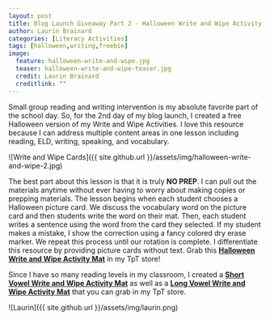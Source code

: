 ```yaml
---
layout: post
title: Blog Launch Giveaway Part 2 - Halloween Write and Wipe Activity
author: Laurin Brainard
categories: [Literacy Activities]
tags: [halloween,writing,freebie]
image:
  feature: halloween-write-and-wipe.jpg
  teaser: halloween-write-and-wipe-teaser.jpg
  credit: Laurin Brainard
  creditlink: ""
---
```

Small group reading and writing intervention is my absolute favorite part of the school day. So, for the 2nd day of my blog launch, I created a free Halloween version of my Write and Wipe Activities. I love this resource because I can address multiple content areas in one lesson including reading, ELD, writing, speaking, and vocabulary.

![Write and Wipe Cards]({{ site.github.url }}/assets/img/halloween-write-and-wipe-2.jpg)

The best part about this lesson is that it is truly **NO PREP**. I can pull out the materials anytime without ever having to worry about making copies or prepping materials. The lesson begins when each student chooses a Halloween picture card. We discuss the vocabulary word on the picture card and then students write the word on their mat. Then, each student writes a sentence using the word from the card they selected. If my student makes a mistake, I show the correction using a fancy colored dry erase marker. We repeat this process until our rotation is complete. I differentiate this resource by providing picture cards without text. Grab this [**Halloween Write and Wipe Activity Mat**](http://bit.ly/2xGLFCd) in my TpT store!

Since I have so many reading levels in my classroom, I created a [**Short Vowel Write and Wipe Activity Mat**](http://bit.ly/2yp5pJN) as well as a [**Long Vowel Write and Wipe Activity Mat**](http://bit.ly/2xGcRfP) that you can grab in my TpT store. 

![Laurin]({{ site.github.url }}/assets/img/laurin.png)